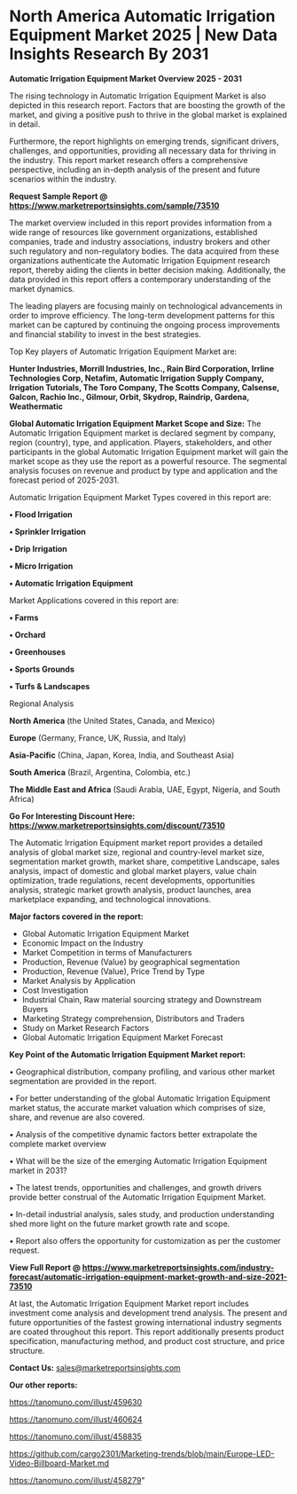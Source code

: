 # North America Automatic Irrigation Equipment Market 2025 | New Data Insights Research By 2031

<Strong> Automatic Irrigation Equipment Market Overview 2025 - 2031</strong>

The rising technology in Automatic Irrigation Equipment Market is also depicted in this research report. Factors that are boosting the growth of the market, and giving a positive push to thrive in the global market is explained in detail.

Furthermore, the report highlights on emerging trends, significant drivers, challenges, and opportunities, providing all necessary data for thriving in the industry. This report market research offers a comprehensive perspective, including an in-depth analysis of the present and future scenarios within the industry.

<strong>Request Sample Report @ <a href=https://www.marketreportsinsights.com/sample/73510>https://www.marketreportsinsights.com/sample/73510</a></strong>

The market overview included in this report provides information from a wide range of resources like government organizations, established companies, trade and industry associations, industry brokers and other such regulatory and non-regulatory bodies. The data acquired from these organizations authenticate the Automatic Irrigation Equipment research report, thereby aiding the clients in better decision making. Additionally, the data provided in this report offers a contemporary understanding of the market dynamics.

The leading players are focusing mainly on technological advancements in order to improve efficiency. The long-term development patterns for this market can be captured by continuing the ongoing process improvements and financial stability to invest in the best strategies.

Top Key players of Automatic Irrigation Equipment Market are:

<strong>Hunter Industries, Morrill Industries, Inc., Rain Bird Corporation, Irrline Technologies Corp, Netafim, Automatic Irrigation Supply Company, Irrigation Tutorials, The Toro Company, The Scotts Company, Calsense, Galcon, Rachio Inc., Gilmour, Orbit, Skydrop, Raindrip, Gardena, Weathermatic</strong>

<strong><b>Global Automatic Irrigation Equipment Market Scope and Size:</b></strong>
The Automatic Irrigation Equipment market is declared segment by company, region (country), type, and application. Players, stakeholders, and other participants in the global Automatic Irrigation Equipment market will gain the market scope as they use the report as a powerful resource. The segmental analysis focuses on revenue and product by type and application and the forecast period of 2025-2031.

Automatic Irrigation Equipment Market Types covered in this report are:

<strong>• Flood Irrigation

• Sprinkler Irrigation

• Drip Irrigation

• Micro Irrigation

• Automatic Irrigation Equipment</strong>

Market Applications covered in this report are:

<strong>• Farms

• Orchard

• Greenhouses

• Sports Grounds

• Turfs & Landscapes</strong> 

Regional Analysis

<strong>North America</strong> (the United States, Canada, and Mexico)

<strong>Europe</strong> (Germany, France, UK, Russia, and Italy)

<strong>Asia-Pacific</strong> (China, Japan, Korea, India, and Southeast Asia)

<strong>South America</strong> (Brazil, Argentina, Colombia, etc.)

<strong>The Middle East and Africa</strong> (Saudi Arabia, UAE, Egypt, Nigeria, and South Africa)

<strong>Go For Interesting Discount Here: <a href=https://www.marketreportsinsights.com/discount/73510>https://www.marketreportsinsights.com/discount/73510</a></strong>

The Automatic Irrigation Equipment market report provides a detailed analysis of global market size, regional and country-level market size, segmentation market growth, market share, competitive Landscape, sales analysis, impact of domestic and global market players, value chain optimization, trade regulations, recent developments, opportunities analysis, strategic market growth analysis, product launches, area marketplace expanding, and technological innovations.

<strong><b>Major factors covered in the report:</b></strong>
<ul>
  <li>Global Automatic Irrigation Equipment Market </li>
  <li>Economic Impact on the Industry</li>
  <li>Market Competition in terms of Manufacturers</li>
  <li>Production, Revenue (Value) by geographical segmentation</li>
  <li>Production, Revenue (Value), Price Trend by Type</li>
  <li>Market Analysis by Application</li>
  <li>Cost Investigation</li>
  <li>Industrial Chain, Raw material sourcing strategy and Downstream Buyers</li>
  <li>Marketing Strategy comprehension, Distributors and Traders</li>
  <li>Study on Market Research Factors</li>
  <li>Global Automatic Irrigation Equipment Market Forecast</li>
</ul>

<strong><b>Key Point of the Automatic Irrigation Equipment Market report:</b></strong>

• Geographical distribution, company profiling, and various other market segmentation are provided in the report.

• For better understanding of the global Automatic Irrigation Equipment market status, the accurate market valuation which comprises of size, share, and revenue are also covered.

• Analysis of the competitive dynamic factors better extrapolate the complete market overview

• What will be the size of the emerging Automatic Irrigation Equipment market in 2031?

• The latest trends, opportunities and challenges, and growth drivers provide better construal of the Automatic Irrigation Equipment Market.

• In-detail industrial analysis, sales study, and production understanding shed more light on the future market growth rate and scope.

• Report also offers the opportunity for customization as per the customer request.

<strong><b>View Full Report @ <a href=https://www.marketreportsinsights.com/industry-forecast/automatic-irrigation-equipment-market-growth-and-size-2021-73510>https://www.marketreportsinsights.com/industry-forecast/automatic-irrigation-equipment-market-growth-and-size-2021-73510</a></b></strong>


At last, the Automatic Irrigation Equipment Market report includes investment come analysis and development trend analysis. The present and future opportunities of the fastest growing international industry segments are coated throughout this report. This report additionally presents product specification, manufacturing method, and product cost structure, and price structure.

<strong>Contact Us:</strong>
sales@marketreportsinsights.com

<strong>Our other reports:</strong>

<a href=https://tanomuno.com/illust/459630>https://tanomuno.com/illust/459630</a>

<a href=https://tanomuno.com/illust/460624>https://tanomuno.com/illust/460624</a>

<a href=https://tanomuno.com/illust/458835>https://tanomuno.com/illust/458835</a>

<a href=https://github.com/cargo2301/Marketing-trends/blob/main/Europe-LED-Video-Billboard-Market.md>https://github.com/cargo2301/Marketing-trends/blob/main/Europe-LED-Video-Billboard-Market.md</a>

<a href=https://tanomuno.com/illust/458279>https://tanomuno.com/illust/458279</a>"
